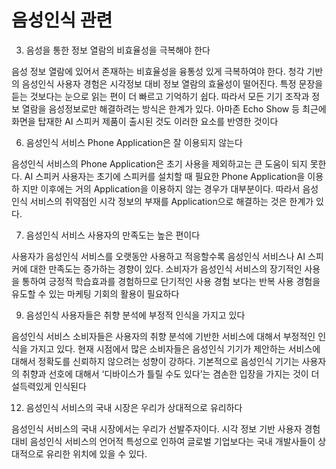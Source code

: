 # 음성인식 관련



3. 음성을 통한 정보 열람의 비효율성을 극복해야 한다

음성 정보 열람에 있어서 존재하는 비효율성을 융통성 있게 극복하여야 한다. 청각 기반
의 음성인식 사용자 경험은 시각정보 대비 정보 열람의 효율성이 떨어진다. 특정 문장을
듣는 것보다는 눈으로 읽는 편이 더 빠르고 기억하기 쉽다. 따라서 모든 기기 조작과 정
보 열람을 음성정보로만 해결하려는 방식은 한계가 있다. 아마존 Echo Show 등 최근에
화면을 탑재한 AI 스피커 제품이 출시된 것도 이러한 요소를 반영한 것이다



6. 음성인식 서비스 Phone Application은 잘 이용되지 않는다

음성인식 서비스의 Phone Application은 초기 사용을 제외하고는 큰 도움이 되지 못한
다. AI 스피커 사용자는 초기에 스피커를 설치할 때 필요한 Phone Application을 이용하
지만 이후에는 거의 Application을 이용하지 않는 경우가 대부분이다. 따라서 음성인식
서비스의 취약점인 시각 정보의 부재를 Application으로 해결하는 것은 한계가 있다.


7. 음성인식 서비스 사용자의 만족도는 높은 편이다

사용자가 음성인식 서비스를 오랫동안 사용하고 적응할수록 음성인식 서비스나 AI 스피
커에 대한 만족도는 증가하는 경향이 있다. 소비자가 음성인식 서비스의 장기적인 사용
을 통하여 긍정적 학습효과를 경험하므로 단기적인 사용 경험 보다는 반복 사용 경험을
유도할 수 있는 마케팅 기회의 활용이 필요하다


9. 음성인식 사용자들은 취향 분석에 부정적 인식을 가지고 있다

음성인식 서비스 소비자들은 사용자의 취향 분석에 기반한 서비스에 대해서 부정적인 인식을 가지고 있다. 현재 시점에서 많은 소비자들은 음성인식 기기가 제안하는 서비스에
대해서 정확도를 신뢰하지 않으려는 성향이 강하다. 기본적으로 음성인식 기기는 사용자
의 취향과 선호에 대해서 ‘디바이스가 틀릴 수도 있다’는 겸손한 입장을 가지는 것이 더
설득력있게 인식된다

12. 음성인식 서비스의 국내 시장은 우리가 상대적으로 유리하다

음성인식 서비스의 국내 시장에서는 우리가 선발주자이다. 시각 정보 기반 사용자 경험
대비 음성인식 서비스의 언어적 특성으로 인하여 글로벌 기업보다는 국내 개발사들이 상
대적으로 유리한 위치에 있을 수 있다.